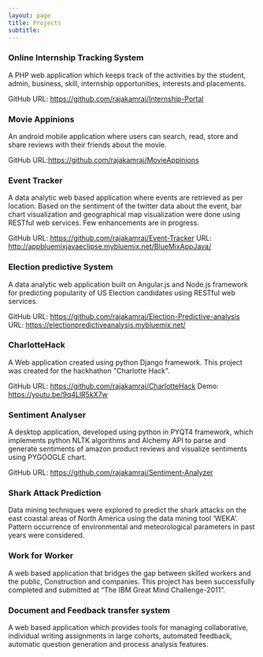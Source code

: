 ```yaml
---
layout: page
title: Projects
subtitle: 
---
```



### Online Internship Tracking System 				    
A PHP web application which keeps track of the activities by the student, admin, business, skill, internship opportunities, interests and placements.

GitHub URL: https://github.com/rajakamraj/Internship-Portal

### Movie Appinions						        
An android mobile application where users can search, read, store and share reviews with their friends about the movie.

GitHub URL:https://github.com/rajakamraj/MovieAppinions

### Event Tracker							        
A data analytic web based application where events are retrieved as per location.  Based on the sentiment of the twitter data about the event, bar chart visualization and geographical map visualization were done using RESTful web services.  Few enhancements are in progress.

GitHub URL: https://github.com/rajakamraj/Event-Tracker
URL: http://appbluemixjavaeclipse.mybluemix.net/BlueMixAppJava/

### Election predictive System					   
A data analytic web application built on Angular.js and Node.js framework for predicting popularity of US Election candidates using RESTful web services.

GitHub URL: https://github.com/rajakamraj/Election-Predictive-analysis
URL: https://electionpredictiveanalysis.mybluemix.net/ 

### CharlotteHack
A Web application created using python Django framework. This project was created for the hackhathon "Charlotte Hack".

GitHub URL: https://github.com/rajakamraj/CharlotteHack
Demo: https://youtu.be/9q4LlR5kX7w

### Sentiment Analyser 						       
A desktop application, developed using python in PYQT4 framework, which implements python NLTK algorithms and Alchemy API to parse and generate sentiments of amazon product reviews and visualize sentiments using PYGOOGLE chart.

GitHub URL: https://github.com/rajakamraj/Sentiment-Analyzer

### Shark Attack Prediction					
Data mining techniques were explored to predict the shark attacks on the east coastal areas of North America using the data mining tool ‘WEKA’. Pattern occurrence of environmental and meteorological parameters in past years were considered.

### Work for Worker 						      
A web based application that bridges the gap between skilled workers and the public, Construction and companies. This project has been successfully completed and submitted at “The IBM Great Mind Challenge-2011”.

### Document and Feedback transfer system			      
A web based application which provides tools for managing collaborative, individual writing assignments in large cohorts, automated feedback, automatic question generation and process analysis features.

